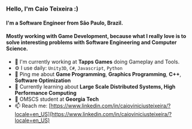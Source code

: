 ### Hello, I'm Caio Teixeira :)

#### I'm a Software Engineer from São Paulo, Brazil. 
#### Mostly working with **Game Development**, because what I really love is to solve interesting problems with Software Engineering and Computer Science.

- 🏢 I'm currently working at **Tapps Games** doing Gameplay and Tools.
- ⚙️ I use daily: `Unity3D`, `C#`, `Javascript`, `Python`
- 💬 Ping me about **Game Programming**, **Graphics Programming**, **C++**, **Software Optimization**
- 🌱 Currently learning about **Large Scale Distributed Systems, High Performance Computing**
- 📖 OMSCS student at **Georgia Tech**
- 📫 Reach me: [https://www.linkedin.com/in/caioviniciusteixeira/?locale=en_US](https://www.linkedin.com/in/caioviniciusteixeira/?locale=en_US)

<!--
**caioteixeira/caioteixeira** is a ✨ _special_ ✨ repository because its `README.md` (this file) appears on your GitHub profile.

Here are some ideas to get you started:

- 🔭 I’m currently working on Tapps Games
- 🌱 I’m currently learning ...
- 👯 I’m looking to collaborate on ...
- 🤔 I’m looking for help with ...
- 💬 Ask me about ...
- 📫 How to reach me: ...
- 😄 Pronouns: ...
- ⚡ Fun fact: ...
-->
